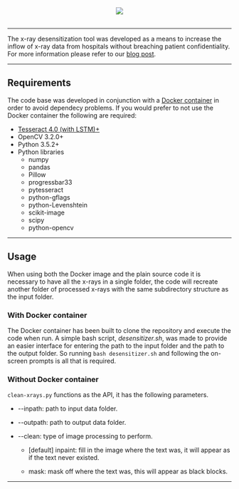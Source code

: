 <div align="center">
  <img src="http://www.isaziconsulting.co.za/images/Logo3.png"><br><br>
</div>

-----------------

The x-ray desensitization tool was developed as a means to increase the inflow of x-ray data from hospitals without breaching patient confidentiality. For more information please refer to our [blog post]().

-----------------

## Requirements

The code base was developed in conjunction with a [Docker container](https://cloud.docker.com/swarm/isazi/repository/docker/isazi/xray-desensitizer/general) in order to avoid dependecy problems. If you would prefer to not use the Docker container the following are required:

* [Tesseract 4.0 (with LSTM)+](https://github.com/tesseract-ocr/tesseract/wiki/4.0-with-LSTM)
* OpenCV 3.2.0+
* Python 3.5.2+
* Python libraries
    * numpy
    * pandas
    * Pillow
    * progressbar33
    * pytesseract
    * python-gflags
    * python-Levenshtein
    * scikit-image
    * scipy
    * python-opencv

-----------------

## Usage

When using both the Docker image and the plain source code it is necessary to have all the x-rays in a single folder, the code will recreate another folder of processed x-rays with the same subdirectory structure as the input folder.

### With Docker container

The Docker container has been built to clone the repository and execute the code when run. A simple bash script, *desensitizer.sh*, was made to provide an easier interface for entering the path to the input folder and the path to the output folder. So running `bash desensitizer.sh` and following the on-screen prompts is all that is required.

### Without Docker container

`clean-xrays.py` functions as the API, it has the following parameters.

* --inpath: path to input data folder.

* --outpath: path to output data folder.

* --clean: type of image processing to perform.

    * [default] inpaint: fill in the image where the text was, it will appear as if the text never existed.

    * mask: mask off where the text was, this will appear as black blocks.

-----------------
